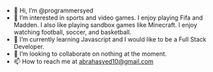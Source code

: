 - 👋 Hi, I’m @programmersyed
- 👀 I’m interested in sports and video games. I enjoy playing Fifa and Madden. I also like playing sandbox games like Minecraft. I enjoy watching football, soccer, and basketball. 
- 🌱 I’m currently learning Javascript and I would like to be a Full Stack Developer. 
- 💞️ I’m looking to collaborate on nothing at the moment. 
- 📫 How to reach me at abrahasyed10@gmail.com

<!---
programmersyed/programmersyed is a ✨ special ✨ repository because its `README.md` (this file) appears on your GitHub profile.
You can click the Preview link to take a look at your changes.
--->
